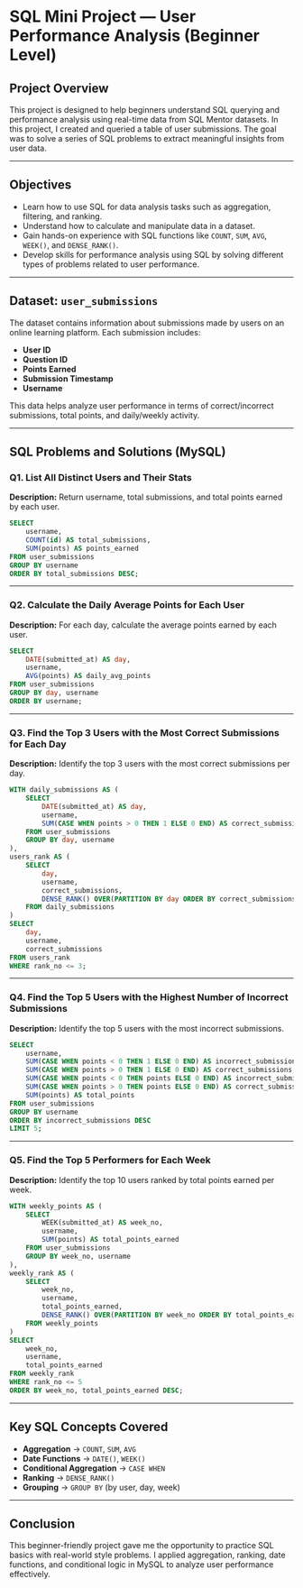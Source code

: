 # SQL Mini Project — User Performance Analysis (Beginner Level)

## Project Overview

This project is designed to help beginners understand SQL querying and performance analysis using real-time data from SQL Mentor datasets. In this project, I created and queried a table of user submissions. The goal was to solve a series of SQL problems to extract meaningful insights from user data.

---

## Objectives

* Learn how to use SQL for data analysis tasks such as aggregation, filtering, and ranking.
* Understand how to calculate and manipulate data in a dataset.
* Gain hands-on experience with SQL functions like `COUNT`, `SUM`, `AVG`, `WEEK()`, and `DENSE_RANK()`.
* Develop skills for performance analysis using SQL by solving different types of problems related to user performance.

---
## Dataset: `user_submissions`

The dataset contains information about submissions made by users on an online learning platform. Each submission includes:

* **User ID**
* **Question ID**
* **Points Earned**
* **Submission Timestamp**
* **Username**

This data helps analyze user performance in terms of correct/incorrect submissions, total points, and daily/weekly activity.

---

## SQL Problems and Solutions (MySQL)

### Q1. List All Distinct Users and Their Stats

**Description:** Return username, total submissions, and total points earned by each user.

```sql
SELECT 
    username,
    COUNT(id) AS total_submissions,
    SUM(points) AS points_earned
FROM user_submissions
GROUP BY username
ORDER BY total_submissions DESC;
```

---

### Q2. Calculate the Daily Average Points for Each User

**Description:** For each day, calculate the average points earned by each user.

```sql
SELECT 
    DATE(submitted_at) AS day,
    username,
    AVG(points) AS daily_avg_points
FROM user_submissions
GROUP BY day, username
ORDER BY username;
```

---

### Q3. Find the Top 3 Users with the Most Correct Submissions for Each Day

**Description:** Identify the top 3 users with the most correct submissions per day.

```sql
WITH daily_submissions AS (
    SELECT 
        DATE(submitted_at) AS day,
        username,
        SUM(CASE WHEN points > 0 THEN 1 ELSE 0 END) AS correct_submissions
    FROM user_submissions
    GROUP BY day, username
),
users_rank AS (
    SELECT 
        day,
        username,
        correct_submissions,
        DENSE_RANK() OVER(PARTITION BY day ORDER BY correct_submissions DESC) AS rank_no
    FROM daily_submissions
)
SELECT 
    day,
    username,
    correct_submissions
FROM users_rank
WHERE rank_no <= 3;
```

---

### Q4. Find the Top 5 Users with the Highest Number of Incorrect Submissions

**Description:** Identify the top 5 users with the most incorrect submissions.

```sql
SELECT 
    username,
    SUM(CASE WHEN points < 0 THEN 1 ELSE 0 END) AS incorrect_submissions,
    SUM(CASE WHEN points > 0 THEN 1 ELSE 0 END) AS correct_submissions,
    SUM(CASE WHEN points < 0 THEN points ELSE 0 END) AS incorrect_submissions_points,
    SUM(CASE WHEN points > 0 THEN points ELSE 0 END) AS correct_submissions_points_earned,
    SUM(points) AS total_points
FROM user_submissions
GROUP BY username
ORDER BY incorrect_submissions DESC
LIMIT 5;
```

---

### Q5. Find the Top 5 Performers for Each Week

**Description:** Identify the top 10 users ranked by total points earned per week.

```sql
WITH weekly_points AS (
    SELECT 
        WEEK(submitted_at) AS week_no,
        username,
        SUM(points) AS total_points_earned
    FROM user_submissions
    GROUP BY week_no, username
),
weekly_rank AS (
    SELECT 
        week_no,
        username,
        total_points_earned,
        DENSE_RANK() OVER(PARTITION BY week_no ORDER BY total_points_earned DESC) AS rank_no
    FROM weekly_points
)
SELECT 
    week_no,
    username,
    total_points_earned
FROM weekly_rank
WHERE rank_no <= 5
ORDER BY week_no, total_points_earned DESC;
```

---

## Key SQL Concepts Covered

* **Aggregation** → `COUNT`, `SUM`, `AVG`
* **Date Functions** → `DATE()`, `WEEK()`
* **Conditional Aggregation** → `CASE WHEN`
* **Ranking** → `DENSE_RANK()`
* **Grouping** → `GROUP BY` (by user, day, week)

---

## Conclusion

This beginner-friendly project gave me the opportunity to practice SQL basics with real-world style problems. I applied aggregation, ranking, date functions, and conditional logic in MySQL to analyze user performance effectively.




